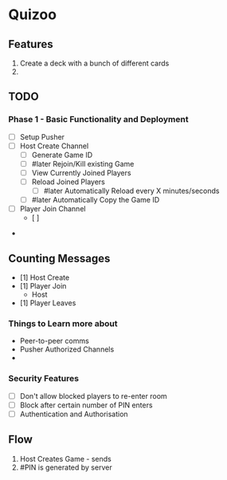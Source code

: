 # Quizoo

## Features
1. Create a deck with a bunch of different cards
2. 


## TODO

### Phase 1 - Basic Functionality and Deployment
* [ ] Setup Pusher
* [ ] Host Create Channel
  * [ ] Generate Game ID
  * [ ] #later Rejoin/Kill existing Game
  * [ ] View Currently Joined Players
  * [ ] Reload Joined Players
    * [ ] #later Automatically Reload every X minutes/seconds
  * [ ] #later Automatically Copy the Game ID
* [ ] Player Join Channel
  * [ ] 
* 

## Counting Messages
* [1] Host Create
* [1] Player Join
  * Host
* [1] Player Leaves

### Things to Learn more about
* Peer-to-peer comms
* Pusher Authorized Channels
* 

### Security Features
* [ ] Don't allow blocked players to re-enter room
* [ ] Block after certain number of PIN enters
* [ ] Authentication and Authorisation

## Flow
1. Host Creates Game - sends 
2. #PIN is generated by server